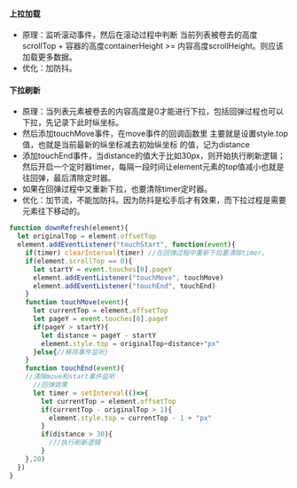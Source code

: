 #### 上拉加载

- 原理：监听滚动事件，然后在滚动过程中判断 当前列表被卷去的高度scrollTop + 容器的高度containerHeight >= 内容高度scrollHeight。则应该加载更多数据。
- 优化：加防抖。

#### 下拉刷新
- 原理：当列表元素被卷去的内容高度是0才能进行下拉，包括回弹过程也可以下拉，先记录下此时纵坐标。
- 然后添加touchMove事件，在move事件的回调函数里 主要就是设置style.top值，也就是当前最新的纵坐标减去初始纵坐标 的值，记为distance
- 添加touchEnd事件，当distance的值大于比如30px，则开始执行刷新逻辑；然后开启一个定时器timer，每隔一段时间让element元素的top值减小也就是往回弹，最后清除定时器。
- 如果在回弹过程中又重新下拉，也要清除timer定时器。
- 优化：加节流，不能加防抖。因为防抖是松手后才有效果，而下拉过程是需要元素往下移动的。
```js
function downRefresh(element){
  let originalTop = element.offsetTop
  element.addEventListener("touchStart", function(event){
    if(timer) clearInterval(timer) //在回弹过程中重新下拉要清除timer。
    if(element.scrollTop == 0){
      let startY = event.touches[0].pageY
      element.addEventListener("touchMove", touchMove)
      element.addEventListener("touchEnd", touchEnd)
    }
    function touchMove(event){
      let currentTop = element.offsetTop
      let pageY = event.touches[0].pageY
      if(pageY > startY){
        let distance = pageY - startY
        element.style.top = originalTop+distance+"px"
      }else{//移除事件监听}
    }
    function touchEnd(event){
    //清除move和start事件监听
      //回弹效果
      let timer = setInterval(()=>{
        let currentTop = element.offsetTop
        if(currentTop - originalTop > 1){
          element.style.top = currentTop - 1 + "px"
        }
        if(distance > 30){
          ///执行刷新逻辑
        }
    },20)
  })
}
```
